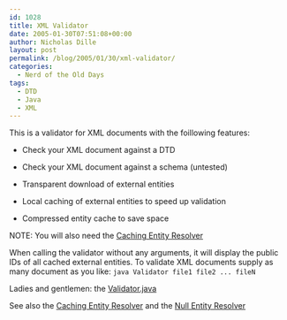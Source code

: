 ```yaml
---
id: 1028
title: XML Validator
date: 2005-01-30T07:51:08+00:00
author: Nicholas Dille
layout: post
permalink: /blog/2005/01/30/xml-validator/
categories:
  - Nerd of the Old Days
tags:
  - DTD
  - Java
  - XML
---
```

This is a validator for XML documents with the foillowing features:<!--more-->

* Check your XML document against a DTD

* Check your XML document against a schema (untested)

* Transparent download of external entities

* Local caching of external entities to speed up validation

* Compressed entity cache to save space

NOTE: You will also need the [Caching Entity Resolver](/blog/2005/01/30/caching-entity-resolver/)

When calling the validator without any arguments, it will display the public IDs of all cached external entities. To validate XML documents supply as many document as you like: `java Validator file1 file2 ... fileN`

Ladies and gentlemen: the [Validator.java](/media/2005/01/Validator.zip)

See also the [Caching Entity Resolver](/blog/2005/01/30/caching-entity-resolver/) and the [Null Entity Resolver](/blog/2005/01/30/null-entity-resolver/)